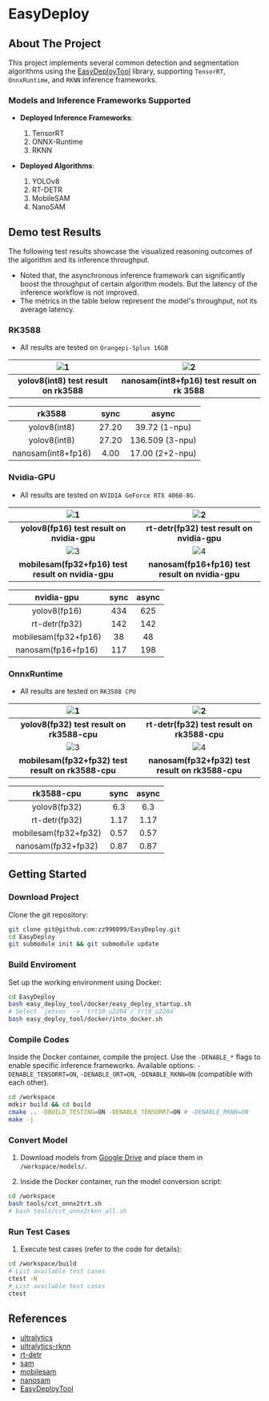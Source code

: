 # EasyDeploy

## About The Project

This project implements several common detection and segmentation algorithms using the [EasyDeployTool](https://github.com/zz990099/EasyDeployTool) library, supporting `TensorRT`, `OnnxRuntime`, and `RKNN` inference frameworks.

### Models and Inference Frameworks Supported

- **Deployed Inference Frameworks**:
  1. TensorRT
  2. ONNX-Runtime
  3. RKNN

- **Deployed Algorithms**:
  1. YOLOv8
  2. RT-DETR
  3. MobileSAM
  4. NanoSAM

## Demo test Results

The following test results showcase the visualized reasoning outcomes of the algorithm and its inference throughput.

- Noted that, the asynchronous inference framework can significantly boost the throughput of certain algorithm models. But the latency of the inference workflow is not improved.
- The metrics in the table below represent the model's throughput, not its average latency.

### RK3588

- All results are tested on `Orangepi-5plus 16GB`

| ![1](./assets/rk3588_yolov8_result.jpg) | ![2](./assets/rk3588_nanosam_result.png) |
|:----------------------------------------:|:----------------------------------------:|
| **yolov8(int8) test result on rk3588**  | **nanosam(int8+fp16) test result on rk 3588** |

|  rk3588   |   sync   |  async   |
|:---------:|:---------:|:----------------:|
|  yolov8(int8)   |   27.20   |  39.72 (1-npu)   |
|  yolov8(int8)   |   27.20   |  136.509 (3-npu) |
|  nanosam(int8+fp16)  |   4.00    |  17.00 (2+2-npu) |

### Nvidia-GPU

- All results are tested on `NVIDIA GeForce RTX 4060-8G`.

| ![1](./assets/nvidia_gpu_yolov8_result.jpg) | ![2](./assets/nvidia_gpu_rt_detr_result.jpg) |
|:----------------------------------------:|:----------------------------------------:|
| **yolov8(fp16) test result on nvidia-gpu**  | **rt-detr(fp32) test result on nvidia-gpu** |
| ![3](./assets/nvidia_gpu_mobilesam_result.png) | ![4](./assets/nvidia_gpu_nanosam_result.png) |
| **mobilesam(fp32+fp16) test result on nvidia-gpu**  | **nanosam(fp16+fp16) test result on nvidia-gpu** |


|  nvidia-gpu   |   sync   |  async   |
|:---------:|:---------:|:----------------:|
|  yolov8(fp16)   |   434   |  625   |
|  rt-detr(fp32)   |   142   |  142 |
|  mobilesam(fp32+fp16)  |   38    |  48 |
|  nanosam(fp16+fp16)  |   117    |  198 |


### OnnxRuntime

- All results are tested on `RK3588 CPU`

| ![1](./assets/onnxruntime_yolov8_result.jpg) | ![2](./assets/onnxruntime_rt_detr_result.jpg) |
|:----------------------------------------:|:----------------------------------------:|
| **yolov8(fp32) test result on rk3588-cpu**  | **rt-detr(fp32) test result on rk3588-cpu** |
| ![3](./assets/onnxruntime_mobilesam_result.png) | ![4](./assets/onnxruntime_nano_result.png) |
| **mobilesam(fp32+fp32) test result on rk3588-cpu**  | **nanosam(fp32+fp32) test result on rk3588-cpu** |

|  rk3588-cpu   |   sync   |  async   |
|:---------:|:---------:|:----------------:|
|  yolov8(fp32)   |   6.3   |  6.3   |
|  rt-detr(fp32)   |   1.17   |  1.17 |
|  mobilesam(fp32+fp32)  |   0.57    |  0.57 |
|  nanosam(fp32+fp32)  |   0.87    |  0.87 |

## Getting Started

### Download Project

Clone the git repository:
```bash
git clone git@github.com:zz990099/EasyDeploy.git
cd EasyDeploy
git submodule init && git submodule update
```

### Build Enviroment

Set up the working environment using Docker:
```bash
cd EasyDeploy
bash easy_deploy_tool/docker/easy_deploy_startup.sh
# Select `jetson` -> `trt10_u2204`/`trt8_u2204`
bash easy_deploy_tool/docker/into_docker.sh
```

### Compile Codes

Inside the Docker container, compile the project. Use the `-DENABLE_*` flags to enable specific inference frameworks. Available options: `-DENABLE_TENSORRT=ON`, `-DENABLE_ORT=ON`, `-DENABLE_RKNN=ON` (compatible with each other).
```bash
cd /workspace
mdkir build && cd build
cmake .. -DBUILD_TESTING=ON -DENABLE_TENSORRT=ON # -DENABLE_RKNN=ON
make -j
```

### Convert Model

1. Download models from [Google Drive](https://drive.google.com/drive/folders/1yVEOzo59aob_1uXwv343oeh0dTKuHT58?usp=drive_link) and place them in `/workspace/models/`.

2. Inside the Docker container, run the model conversion script:
```bash
cd /workspace
bash tools/cvt_onnx2trt.sh
# bash tools/cvt_onnx2rknn_all.sh
```

### Run Test Cases

1. Execute test cases (refer to the code for details):
```bash
cd /workspace/build
# List available test cases
ctest -N
# List available test cases
ctest
```

## References

- [ultralytics](https://github.com/ultralytics/ultralytics)
- [ultralytics-rknn](https://github.com/airockchip/ultralytics_yolov8/blob/main/RKOPT_README.md)
- [rt-detr](https://github.com/lyuwenyu/RT-DETR)
- [sam](https://github.com/facebookresearch/segment-anything)
- [mobilesam](https://github.com/ChaoningZhang/MobileSAM)
- [nanosam](https://github.com/NVIDIA-AI-IOT/nanosam)
- [EasyDeployTool](https://github.com/zz990099/EasyDeployTool)
